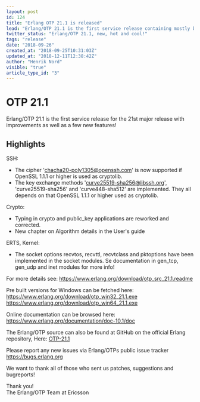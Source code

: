 ```yaml
---
layout: post
id: 124
title: "Erlang OTP 21.1 is released"
lead: "Erlang/OTP 21.1 is the first service release containing mostly bug fixes and characteristics improvements but also a few features."
twitter_status: "Erlang/OTP 21.1, new, hot and cool!"
tags: "release"
date: "2018-09-26"
created_at: "2018-09-25T10:31:03Z"
updated_at: "2018-12-11T12:38:42Z"
author: "Henrik Nord"
visible: "true"
article_type_id: "3"
---
```


# OTP 21.1

Erlang/OTP 21.1 is the first service release for the 21st major release with improvements as well as a few new features!

## Highlights

SSH:
* The cipher 'chacha20-poly1305@openssh.com' is now supported if OpenSSL 1.1.1 or higher is used as cryptolib.
* The key exchange methods 'curve25519-sha256@libssh.org', 'curve25519-sha256' and 'curve448-sha512' are implemented. They all depends on that OpenSSL 1.1.1 or higher used as cryptolib.

Crypto:
* Typing in crypto and public_key applications are reworked and corrected.
* New chapter on Algorithm details in the User's guide

ERTS, Kernel:
* The socket options recvtos, recvttl, recvtclass and pktoptions have been implemented in the socket modules. Se documentation in gen_tcp, gen_udp and inet modules for more info!

For more details see:
<https://www.erlang.org/download/otp_src_21.1.readme>

Pre built versions for Windows can be fetched here:  
<https://www.erlang.org/download/otp_win32_21.1.exe>  
<https://www.erlang.org/download/otp_win64_21.1.exe>  

Online documentation can be browsed here:  
<https://www.erlang.org/documentation/doc-10.1/doc>

The Erlang/OTP source can also be found at GitHub on the official Erlang repository, Here: [OTP-21.1](https://github.com/erlang/otp/releases/tag/OTP-21.1)

Please report any new issues via Erlang/OTPs public issue tracker
<https://bugs.erlang.org>

We want to thank all of those who sent us patches, suggestions and bugreports!

Thank you!  
The Erlang/OTP Team at Ericsson